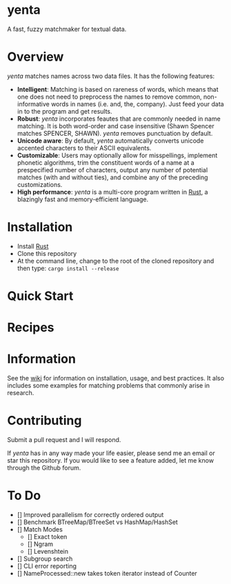 # yenta

A fast, fuzzy matchmaker for textual data.

# Overview

*yenta* matches names across two data files. It has the following features:

* **Intelligent**: Matching is based on rareness of words, which means that one does not need to preprocess the names to remove common, non-informative words in names (i.e. and, the, company). Just feed your data in to the program and get results.
* **Robust**: *yenta* incorporates feautes that are commonly needed in name matching. It is both word-order and case insensitive (Shawn Spencer matches SPENCER, SHAWN). *yenta* removes punctuation by default.
* **Unicode aware**: By default, *yenta* automatically converts unicode accented characters to their ASCII equivalents.
* **Customizable**: Users may optionally allow for misspellings, implement phonetic algorithms, trim the constituent words of a name at a prespecified number of characters, output any number of potential matches (with and without ties), and combine any of the preceding customizations.
* **High performance**: *yenta* is a multi-core program written in [Rust](https://www.rust-lang.org/), a blazingly fast and memory-efficient language.

# Installation

- Install [Rust](https://www.rust-lang.org/tools/install)
- Clone this repository
- At the command line, change to the root of the cloned repository and then type: `cargo install --release`

# Quick Start

# Recipes

# Information

See the [wiki](https://github.com/tumarkin/yenta/wiki) for information on installation, usage, and best practices. It also includes some examples for matching problems that commonly arise in research.

# Contributing

Submit a pull request and I will respond.

If *yenta* has in any way made your life easier, please send me an email or star this repository. If you would like to see a feature added, let me know through the Github forum.

# To Do

- [] Improved parallelism for correctly ordered output
- [] Benchmark BTreeMap/BTreeSet vs HashMap/HashSet
- [] Match Modes
	- [] Exact token
	- [] Ngram
	- [] Levenshtein
- [] Subgroup search
- [] CLI error reporting
- [] NameProcessed::new takes token iterator instead of Counter

